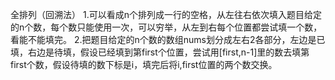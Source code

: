 全排列（回溯法）
1.可以看成n个排列成一行的空格，从左往右依次填入题目给定的n个数，每个数只能使用一次，可以穷举，从左到右每个位置都尝试填一个数，看能不能填完。
2.把题目给定的n个数的数组nums划分成左右2各部分，左边是已填，右边是待填，假设已经填到第first个位置，尝试用[first,n-1]里的数去填第first个数，假设待填的数下标是i，填完后将i,first位置的两个数交换。
